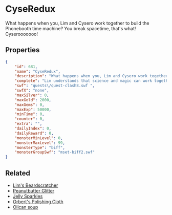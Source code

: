 # CyseRedux

What happens when you, Lim and Cysero work together to build the Phonebooth time machine?  You break spacetime, that's what!  Cyserooooooo!

## Properties

```json
{
    "id": 681,
    "name": "CyseRedux",
    "description": "What happens when you, Lim and Cysero work together to build the Phonebooth time machine?  You break spacetime, that's what!  Cyserooooooo!",
    "complete": "Lim understands that science and magic can work together, but which one do YOU choose?  Let Lim and Cysero know in \"Your Vote!\"",
    "swf": "quests\/quest-clash8.swf ",
    "swfX": "none",
    "maxSilver": 0,
    "maxGold": 2000,
    "maxGems": 0,
    "maxExp": 50000,
    "minTime": 0,
    "counter": 0,
    "extra": "",
    "dailyIndex": 0,
    "dailyReward": 0,
    "monsterMinLevel": 0,
    "monsterMaxLevel": 99,
    "monsterType": "biff",
    "monsterGroupSwf": "mset-biff2.swf"
}
```

## Related

- [Lim's Beardscratcher](../items/4409-lim-s-beardscratcher.md)
- [Peanutbutter Glitter](../items/4410-peanutbutter-glitter.md)
- [Jelly Sparkles](../items/4411-jelly-sparkles.md)
- [Orbert's Polishing Cloth](../items/4412-orbert-s-polishing-cloth.md)
- [Oilcan soup](../items/4413-oilcan-soup.md)


